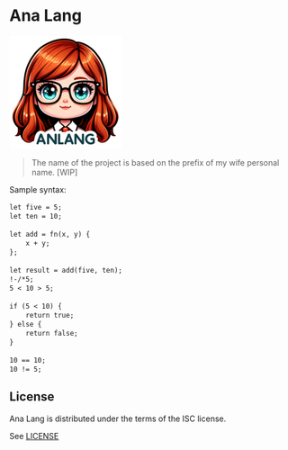 # Ana Lang

![logo](assets/logo.png "logo")

> The name of the project is based on the prefix of my wife personal name. [WIP]

Sample syntax:

```
let five = 5;
let ten = 10;

let add = fn(x, y) {
    x + y;
};

let result = add(five, ten);
!-/*5;
5 < 10 > 5;

if (5 < 10) {
    return true;
} else {
    return false;
}

10 == 10;
10 != 5;

```

## License

Ana Lang is distributed under the terms of the ISC license.

See [LICENSE](LICENSE)
